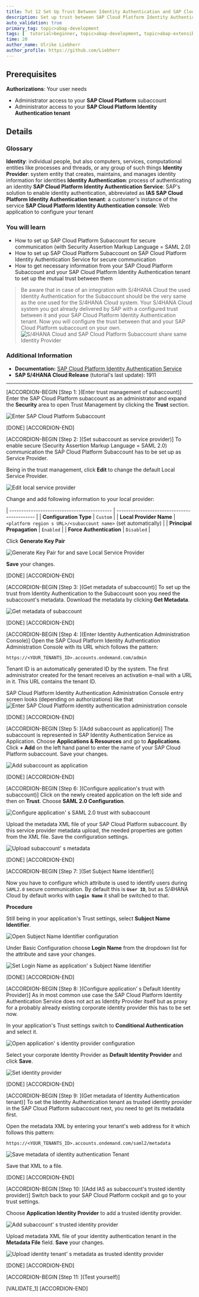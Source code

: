 ```yaml
---
title: Tut 12 Set Up Trust Between Identity Authentication and SAP Cloud Platform
description: Set up trust between SAP Cloud Platform Identity Authentication Service and SAP Cloud Platform for secure communication via SAML 2.0.
auto_validation: true
primary_tag: topic>abap-development
tags: [  tutorial>beginner, topic>abap-development, topic>abap-extensibility ]
time: 20
author_name: Ulrike Liebherr
author_profile: https://github.com/Liebherr
---
```


## Prerequisites
**Authorizations**: Your user needs
- Administrator access to your **SAP Cloud Platform** subaccount
- Administrator access to your **SAP Cloud Platform Identity Authentication tenant**

## Details
### Glossary
**Identity**: individual people, but also computers, services, computational entities like processes and threads, or any group of such things
**Identity Provider**: system entity that creates, maintains, and manages identity information for identities
**Identity Authentication**: process of authenticating an identity
**SAP Cloud Platform Identity Authentication Service**: SAP's solution to enable identity authentication, abbreviated as **IAS**
**SAP Cloud Platform Identity Authentication tenant**: a customer's instance of the service
**SAP Cloud Platform Identity Authentication console**: Web application to configure your tenant


### You will learn
- How to set up SAP Cloud Platform Subaccount for secure communication (with Security Assertion Markup Language = SAML 2.0)
- How to set up SAP Cloud Platform Subaccount on SAP Cloud Platform Identity Authentication Service for secure communication
- How to get necessary information from your SAP Cloud Platform Subaccount and your SAP Cloud Platform Identity Authentication tenant to set up the mutual trust between them

>Be aware that in case of an integration with S/4HANA Cloud the used Identity Authentication for the Subaccount should be the very same as the one used for the S/4HANA Cloud system.
Your S/4HANA Cloud system you got already delivered by SAP with a configured trust between it and your SAP Cloud Platform Identity Authentication tenant. Now you will configure the trust between that and your SAP Cloud Platform subaccount on your own.
![S/4HANA Cloud and SAP Cloud Platform Subaccount share same Identity Provider](trust_IAS_SCP.png)

### Additional Information
- **Documentation:** [SAP Cloud Platform Identity Authentication Service](https://help.sap.com/viewer/6d6d63354d1242d185ab4830fc04feb1/Cloud/en-US/d17a116432d24470930ebea41977a888.html)
- **SAP S/4HANA Cloud Release** (tutorial's last update): 1911
---

[ACCORDION-BEGIN [Step 1: ](Enter trust management of subaccount)]
Enter the SAP Cloud Platform subaccount as an administrator and expand the **Security** area to open Trust Management by clicking the **Trust** section.

![Enter SAP Cloud Platform Subaccount](sapcp_trust_mgmt.png)

[DONE]
[ACCORDION-END]

[ACCORDION-BEGIN [Step 2: ](Set subaccount as service provider)]
To enable secure (Security Assertion Markup Language = SAML 2.0) communication the SAP Cloud Platform Subaccount has to be set up as Service Provider.

Being in the trust management, click **Edit** to change the default Local Service Provider.

![Edit local service provider](sapcp_LclSP_edit_default.png)

Change and add following information to your local provider:

| ------------------------------------------- | ------------------------------------------- |
|           **Configuration Type**            |                    `Custom`                   |
|           **Local Provider Name**           | `<platform region s URL>/<subaccount name>` (set automatically) |
|          **Principal Propagation**          |                 `Enabled`                 |
|          **Force Authentication**           |               `Disabled`            |

Click **Generate Key Pair**

![Generate Key Pair for and save Local Service Provider](sapcp_LclSP_genKeyPair_save.png)

**Save** your changes.

[DONE]
[ACCORDION-END]

[ACCORDION-BEGIN [Step 3: ](Get metadata of subaccount)]
To set up the trust from Identity Authentication to the Subaccount soon you need the subaccount's metadata.
Download the metadata by clicking **Get Metadata**.

![Get metadata of subaccount](sapcp_getSubaccountMetadata.png)

[DONE]
[ACCORDION-END]

[ACCORDION-BEGIN [Step 4: ](Enter Identity Authentication Administration Console)]
Open the SAP Cloud Platform Identity Authentication Administration Console with its URL which follows the pattern:

`https://<YOUR_TENANTS_ID>.accounts.ondemand.com/admin`

Tenant ID is an automatically generated ID by the system. The first administrator created for the tenant receives an activation e-mail with a URL in it. This URL contains the tenant ID.

SAP Cloud Platform Identity Authentication Administration Console entry screen looks (depending on authorizations) like that
![Enter SAP Cloud Platform identity authentication administration console](IAS_entryScreen.png)

[DONE]
[ACCORDION-END]

[ACCORDION-BEGIN [Step 5: ](Add subaccount as application)]
The subaccount is represented in SAP Identity Authentication Service as Application.
Choose **Applications & Resources** and go to **Applications**. Click **+ Add** on the left hand panel to enter the name of your SAP Cloud Platform subaccount. Save your changes.

![Add subaccount as application](IAS_addApplication.png)

[DONE]
[ACCORDION-END]

[ACCORDION-BEGIN [Step 6: ](Configure application's trust with subaccount)]
Click on the newly created application on the left side and then on **Trust**. Choose **SAML 2.0 Configuration**.

![Configure application' s SAML 2.0 trust with subaccount](IAS_openSamlConfig.png)

Upload the metadata XML file of your SAP Cloud Platform subaccount. By this service provider metadata upload, the needed properties are gotten from the XML file. Save the configuration settings.

![Upload subaccount' s metadata](IAS_uploadSubaccountMetadata.png)

[DONE]
[ACCORDION-END]

[ACCORDION-BEGIN [Step 7: ](Set Subject Name Identifier)]

Now you have to configure which attribute is used to identify users during `SAML2.0` secure communication. By default this is **`User ID`**, but as S/4HANA Cloud by default works with **`Login Name`** it shall be switched to that.

**Procedure**

Still being in your application's Trust settings, select **Subject Name Identifier**.

![Open Subject Name Identifier configuration](IAS_openSubjectNameID_attributeConfig.png)

Under Basic Configuration choose **Login Name** from the dropdown list for the attribute and save your changes.

![Set Login Name as application' s Subject Name Identifier](IAS_subjectNameID_attribute_setLoginName.png)

[DONE]
[ACCORDION-END]

[ACCORDION-BEGIN [Step 8: ](Configure application' s Default Identity Provider)]
As in most common use case the SAP Cloud Platform Identity Authentication Service does not act as Identity Provider itself but as proxy for a probably already existing corporate identity provider this has to be set now.

In your application's Trust settings switch to **Conditional Authentication** and select it.

![Open application' s identity provider configuration](IAS_openIdP_config.png)

Select your corporate Identity Provider as **Default Identity Provider** and click **Save**.

![Set identity provider](IAS_setCorporateIdP_asIdP.png)

[DONE]
[ACCORDION-END]

[ACCORDION-BEGIN [Step 9: ](Get metadata of Identity Authentication tenant)]
To set the Identity Authentication tenant as trusted identity provider in the SAP Cloud Platform subaccount next, you need to get its metadata first.

Open the metadata XML by entering your tenant's web address for it which follows this pattern:

``` URI
https://<YOUR_TENANTS_ID>.accounts.ondemand.com/saml2/metadata
```

![Save metadata of identity authentication Tenant](IAS_getMetadata.png)

Save that XML to a file.

[DONE]
[ACCORDION-END]

[ACCORDION-BEGIN [Step 10: ](Add IAS as subaccount's trusted identity provider)]
Switch back to your SAP Cloud Platform cockpit and go to your trust settings.

Choose **Application Identity Provider** to add a trusted identity provider.

![Add subaccount' s trusted identity provider](sapcp_addTrustedIdP.png)

Upload metadata XML file of your identity authentication tenant in the **Metadata File** field. **Save** your changes.

![Upload identity tenant' s metadata as trusted identity provider](sapcp_addTrustedIdP_metadataUpload_save.png)

[DONE]
[ACCORDION-END]

[ACCORDION-BEGIN [Step 11: ](Test yourself)]

[VALIDATE_1]
[ACCORDION-END]
